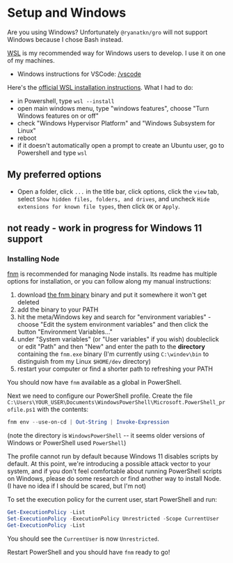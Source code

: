 # Setup and Windows

Are you using Windows?
Unfortunately `@ryanatkn/gro` will not support Windows because I chose Bash instead.

[WSL](https://wikipedia.org/wiki/Windows_Subsystem_for_Linux)
is my recommended way for Windows users to develop. I use it on one of my machines.

- Windows instructions for VSCode: [/vscode](/vscode)

Here's the
[official WSL installation instructions](https://learn.microsoft.com/en-us/windows/wsl/install).
What I had to do:

- in Powershell, type `wsl --install`
- open main windows menu, type "windows features", choose "Turn Windows features on or off"
- check "Windows Hypervisor Platform" and "Windows Subsystem for Linux"
- reboot
- if it doesn't automatically open a prompt to create an Ubuntu user,
  go to Powershell and type `wsl`

## My preferred options

- Open a folder, click `...` in the title bar, click options, click the `view` tab,
  select `Show hidden files, folders, and drives`, and uncheck `Hide extensions for known file types`,
  then click `OK` or `Apply`.

## not ready - work in progress for Windows 11 support

### Installing Node

[fnm](https://github.com/Schniz/fnm) is recommended for managing Node installs.
Its readme has multiple options for installation, or you can follow along my manual instructions:

1. download [the fnm binary](https://github.com/Schniz/fnm/releases) binary
   and put it somewhere it won't get deleted
1. add the binary to your PATH
1. hit the meta/Windows key and search for "environment variables" -
   choose "Edit the system environment variables" and then click the button "Environment Variables..."
1. under "System variables" (or "User variables" if you wish) doubleclick or
   edit "Path" and then "New" and enter the path to the
   **directory** containing the `fnm.exe` binary
   (I'm currently using `C:\windev\bin` to distinguish from my Linux `$HOME/dev` directory)
1. restart your computer or find a shorter path to refreshing your PATH

You should now have `fnm` available as a global in PowerShell.

Next we need to configure our PowerShell profile.
Create the file `C:\Users\YOUR_USER\Documents\WindowsPowerShell\Microsoft.PowerShell_profile.ps1`
with the contents:

```powershell
fnm env --use-on-cd | Out-String | Invoke-Expression
```

(note the directory is `WindowsPowerShell` -- it seems older
versions of Windows or PowerShell used `PowerShell`)

The profile cannot run by default because Windows 11 disables scripts by default.
At this point, we're introducing a possible attack vector to your system,
and if you don't feel comfortable about running PowerShell scripts on Windows,
please do some research or find another way to install Node.
(I have no idea if I should be scared, but I'm not)

To set the execution policy for the current user, start PowerShell and run:

```powershell
Get-ExecutionPolicy -List
Set-ExecutionPolicy -ExecutionPolicy Unrestricted -Scope CurrentUser
Get-ExecutionPolicy -List
```

You should see the `CurrentUser` is now `Unrestricted`.

Restart PowerShell and you should have `fnm` ready to go!
